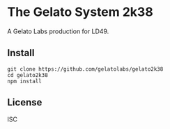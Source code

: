 # The Gelato System 2k38
A Gelato Labs production for LD49.

## Install
```
git clone https://github.com/gelatolabs/gelato2k38
cd gelato2k38
npm install
```

## License
ISC
